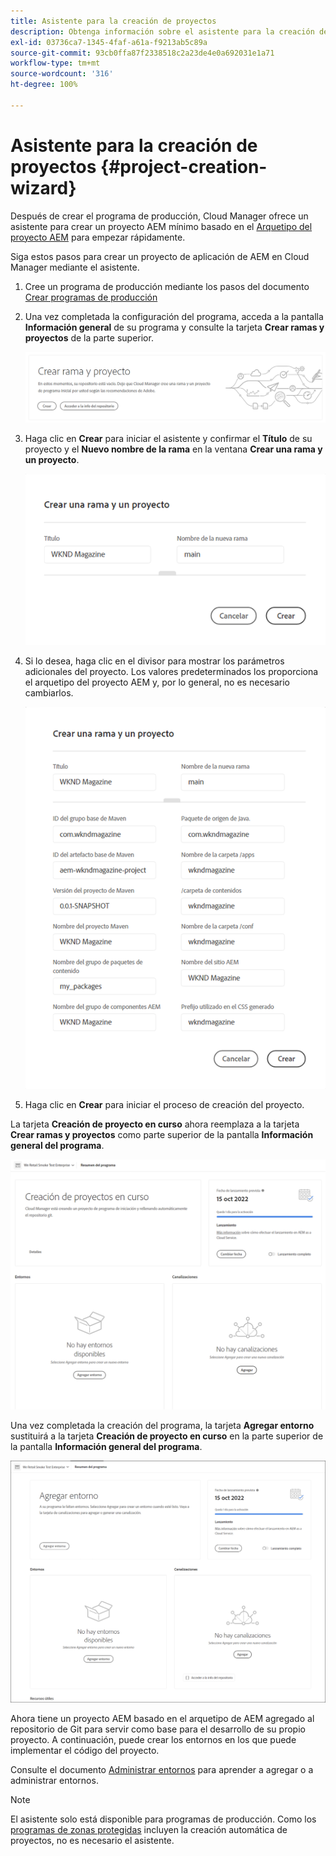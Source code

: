 ```yaml
---
title: Asistente para la creación de proyectos
description: Obtenga información sobre el asistente para la creación de proyectos para configurar rápidamente el proyecto después de crear el programa de producción.
exl-id: 03736ca7-1345-4faf-a61a-f9213ab5c89a
source-git-commit: 93cb0ffa87f2338518c2a23de4e0a692031e1a71
workflow-type: tm+mt
source-wordcount: '316'
ht-degree: 100%

---
```


# Asistente para la creación de proyectos {#project-creation-wizard}

Después de crear el programa de producción, Cloud Manager ofrece un asistente para crear un proyecto AEM mínimo basado en el [Arquetipo del proyecto AEM](https://experienceleague.adobe.com/docs/experience-manager-core-components/using/developing/archetype/overview.html?lang=es) para empezar rápidamente.

Siga estos pasos para crear un proyecto de aplicación de AEM en Cloud Manager mediante el asistente.

1. Cree un programa de producción mediante los pasos del documento [Crear programas de producción](creating-production-programs.md)

1. Una vez completada la configuración del programa, acceda a la pantalla **Información general** de su programa y consulte la tarjeta **Crear ramas y proyectos** de la parte superior.

   ![Tarjeta para el asistente](assets/create-wizard1.png)

1. Haga clic en **Crear** para iniciar el asistente y confirmar el **Título** de su proyecto y el **Nuevo nombre de la rama** en la ventana **Crear una rama y un proyecto**.

   ![Crear una rama y un proyecto](assets/create-wizard2.png)

1. Si lo desea, haga clic en el divisor para mostrar los parámetros adicionales del proyecto. Los valores predeterminados los proporciona el arquetipo del proyecto AEM y, por lo general, no es necesario cambiarlos.

   ![Parámetros de proyecto adicionales](assets/create-wizard5.png)

1. Haga clic en **Crear** para iniciar el proceso de creación del proyecto.


La tarjeta **Creación de proyecto en curso** ahora reemplaza a la tarjeta **Crear ramas y proyectos** como parte superior de la pantalla **Información general del programa**.

![Creación de proyecto en curso](assets/create-wizard3.png)

Una vez completada la creación del programa, la tarjeta **Agregar entorno** sustituirá a la tarjeta **Creación de proyecto en curso** en la parte superior de la pantalla **Información general del programa**.

![Agregar entorno](assets/create-wizard4.png)

Ahora tiene un proyecto AEM basado en el arquetipo de AEM agregado al repositorio de Git para servir como base para el desarrollo de su propio proyecto. A continuación, puede crear los entornos en los que puede implementar el código del proyecto.

Consulte el documento [Administrar entornos](/help/implementing/cloud-manager/manage-environments.md) para aprender a agregar o a administrar entornos.

>[!NOTE]
>
>El asistente solo está disponible para programas de producción. Como los [programas de zonas protegidas](introduction-sandbox-programs.md#auto-creation) incluyen la creación automática de proyectos, no es necesario el asistente.